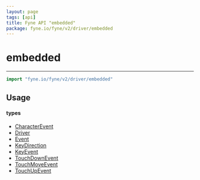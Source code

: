 ```yaml
---
layout: page
tags: [api]
title: Fyne API "embedded"
package: fyne.io/fyne/v2/driver/embedded
---
```


# embedded
---
```go
import "fyne.io/fyne/v2/driver/embedded"
```


## Usage

#### types

 * [CharacterEvent](characterevent.html)
 * [Driver](driver.html)
 * [Event](event.html)
 * [KeyDirection](keydirection.html)
 * [KeyEvent](keyevent.html)
 * [TouchDownEvent](touchdownevent.html)
 * [TouchMoveEvent](touchmoveevent.html)
 * [TouchUpEvent](touchupevent.html)
